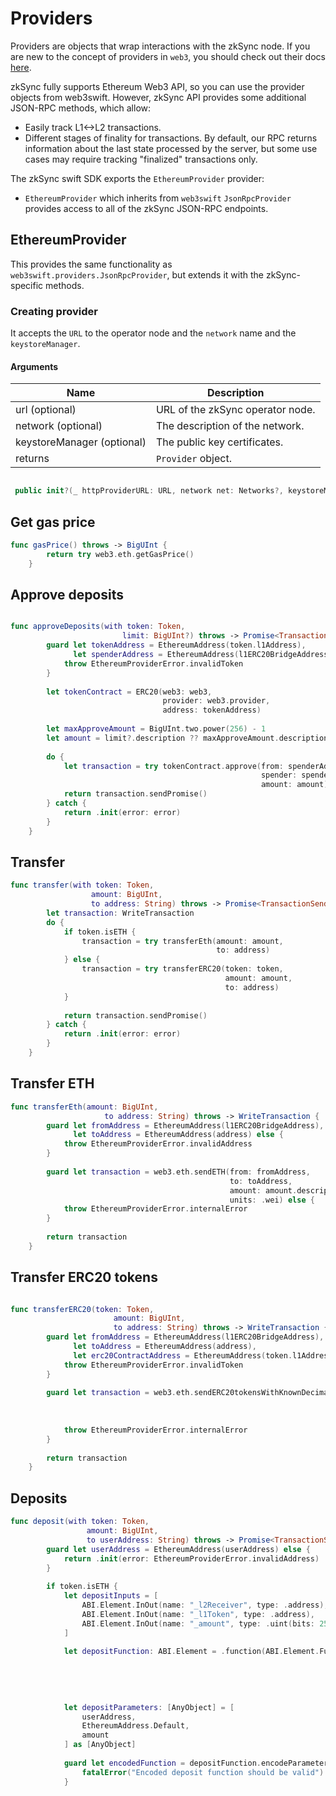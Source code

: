 # Providers

Providers are objects that wrap interactions with the zkSync node. If you are new to the concept of providers in `web3`, you should check out their docs [here](https://openbase.com/swift/web3swift/documentation).

zkSync fully supports Ethereum Web3 API, so you can use the provider objects from web3swift. However, zkSync API provides some additional JSON-RPC methods, which allow:

- Easily track L1<->L2 transactions.
- Different stages of finality for transactions. By default, our RPC returns information about the last state processed by the server, but some use cases may require tracking "finalized" transactions only.


The zkSync swift SDK exports the `EthereumProvider` provider:

- `EthereumProvider` which inherits from `web3swift` `JsonRpcProvider` provides access to all of the zkSync JSON-RPC endpoints. 

<TocHeader />
<TOC class="table-of-contents" :include-level="[2,3]" />

## EthereumProvider

This provides the same functionality as `web3swift.providers.JsonRpcProvider`, but extends it with the zkSync-specific methods.

### Creating provider

It accepts the `URL` to the operator node and the `network` name and the `keystoreManager`.  

#### Arguments

| Name               | Description                      |
| ------------------ | -------------------------------- |
| url (optional)     | URL of the zkSync operator node. |
| network (optional) | The description of the network.  |
| keystoreManager (optional)   | The public key certificates. |
| returns            | `Provider` object.               |


```swift

 public init?(_ httpProviderURL: URL, network net: Networks?, keystoreManager manager: KeystoreManager? = nil)

```

## Get gas price

```swift
func gasPrice() throws -> BigUInt {
        return try web3.eth.getGasPrice()
    }

```
## Approve deposits

```swift

func approveDeposits(with token: Token,
                         limit: BigUInt?) throws -> Promise<TransactionSendingResult> {
        guard let tokenAddress = EthereumAddress(token.l1Address),
              let spenderAddress = EthereumAddress(l1ERC20BridgeAddress) else {
            throw EthereumProviderError.invalidToken
        }
        
        let tokenContract = ERC20(web3: web3,
                                  provider: web3.provider,
                                  address: tokenAddress)
        
        let maxApproveAmount = BigUInt.two.power(256) - 1
        let amount = limit?.description ?? maxApproveAmount.description
        
        do {
            let transaction = try tokenContract.approve(from: spenderAddress,
                                                        spender: spenderAddress,
                                                        amount: amount)
            return transaction.sendPromise()
        } catch {
            return .init(error: error)
        }
    }

```
## Transfer

```swift
func transfer(with token: Token,
                  amount: BigUInt,
                  to address: String) throws -> Promise<TransactionSendingResult> {
        let transaction: WriteTransaction
        do {
            if token.isETH {
                transaction = try transferEth(amount: amount,
                                              to: address)
            } else {
                transaction = try transferERC20(token: token,
                                                amount: amount,
                                                to: address)
            }
            
            return transaction.sendPromise()
        } catch {
            return .init(error: error)
        }
    }

```

## Transfer ETH

```swift
func transferEth(amount: BigUInt,
                     to address: String) throws -> WriteTransaction {
        guard let fromAddress = EthereumAddress(l1ERC20BridgeAddress),
              let toAddress = EthereumAddress(address) else {
            throw EthereumProviderError.invalidAddress
        }
        
        guard let transaction = web3.eth.sendETH(from: fromAddress,
                                                 to: toAddress,
                                                 amount: amount.description,
                                                 units: .wei) else {
            throw EthereumProviderError.internalError
        }
        
        return transaction
    }

```

## Transfer ERC20 tokens

```swift

func transferERC20(token: Token,
                       amount: BigUInt,
                       to address: String) throws -> WriteTransaction {
        guard let fromAddress = EthereumAddress(l1ERC20BridgeAddress),
              let toAddress = EthereumAddress(address),
              let erc20ContractAddress = EthereumAddress(token.l1Address) else {
            throw EthereumProviderError.invalidToken
        }
        
        guard let transaction = web3.eth.sendERC20tokensWithKnownDecimals(tokenAddress: erc20ContractAddress,
                                                                          from: fromAddress,
                                                                          to: toAddress,
                                                                          amount: amount) else {
            throw EthereumProviderError.internalError
        }
        
        return transaction
    }

```

## Deposits

```swift
func deposit(with token: Token,
                 amount: BigUInt,
                 to userAddress: String) throws -> Promise<TransactionSendingResult> {
        guard let userAddress = EthereumAddress(userAddress) else {
            return .init(error: EthereumProviderError.invalidAddress)
        }
        
        if token.isETH {
            let depositInputs = [
                ABI.Element.InOut(name: "_l2Receiver", type: .address),
                ABI.Element.InOut(name: "_l1Token", type: .address),
                ABI.Element.InOut(name: "_amount", type: .uint(bits: 256))
            ]
            
            let depositFunction: ABI.Element = .function(ABI.Element.Function(name: "deposit",
                                                                              inputs: depositInputs,
                                                                              outputs: [],
                                                                              constant: false,
                                                                              payable: false))
            
            let depositParameters: [AnyObject] = [
                userAddress,
                EthereumAddress.Default,
                amount
            ] as [AnyObject]
            
            guard let encodedFunction = depositFunction.encodeParameters(depositParameters) else {
                fatalError("Encoded deposit function should be valid")
            }

```